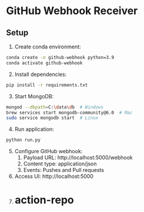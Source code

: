 # GitHub Webhook Receiver

## Setup
1. Create conda environment:

```bash
conda create -n github-webhook python=3.9
conda activate github-webhook
```
2. Install dependencies:
```bash
pip install -r requirements.txt
```
3. Start MongoDB:
```bash
mongod --dbpath=C:\data\db  # Windows
brew services start mongodb-community@6.0  # Mac
sudo service mongodb start  # Linux
```
4. Run application:
```bash
python run.py
```
5. Configure GitHub webhook:
   1. Payload URL: http://localhost:5000/webhook
   2. Content type: application/json
   3. Events: Pushes and Pull requests
6. Access UI: http://localhost:5000
7. # action-repo
